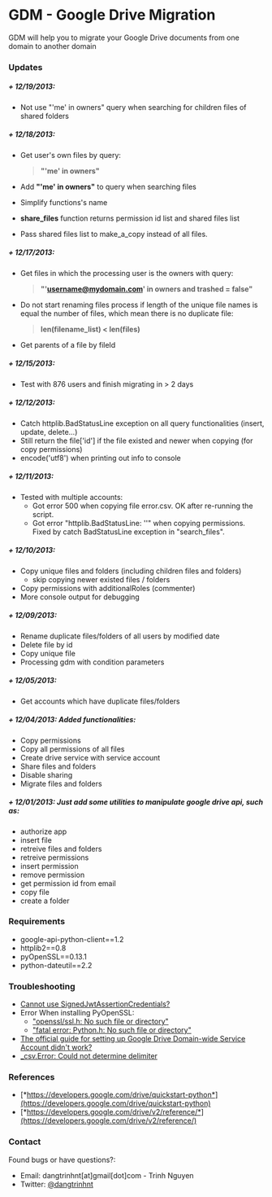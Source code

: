 GDM - Google Drive Migration
============================

GDM will help you to migrate your Google Drive documents from one domain to another domain


### Updates

##### + 12/19/2013:

+ Not use "'me' in owners" query when searching for children files of shared folders

##### + 12/18/2013:

+ Get user's own files by query:

	> **"'me' in owners"**

+ Add **"'me' in owners"** to query when searching files
+ Simplify functions's name
+ **share_files** function returns permission id list and shared files list
+ Pass shared files list to make_a_copy instead of all files.


##### + 12/17/2013:

+ Get files in which the processing user is the owners with query:

	> **"'username@mydomain.com' in owners and trashed = false"**

+ Do not start renaming files process if length of the unique file names is equal the number of files, which mean there is no duplicate file:

	> **len(filename_list) < len(files)**

+ Get parents of a file by fileId


##### + 12/15/2013:

+ Test with 876 users and finish migrating in > 2 days


##### + 12/12/2013:

+ Catch httplib.BadStatusLine exception on all query functionalities (insert, update, delete...)
+ Still return the file['id'] if the file existed and newer when copying (for copy permissions)
+ encode('utf8') when printing out info to console


##### + 12/11/2013:

+ Tested with multiple accounts:
    * Got error 500 when copying file error.csv. OK after re-running the script.
    * Got error "httplib.BadStatusLine: ''" when copying permissions. Fixed by catch BadStatusLine exception in "search_files".


##### + 12/10/2013:

+ Copy unique files and folders (including children files and folders)
   * skip copying newer existed files / folders
+ Copy permissions with additionalRoles (commenter)
+ More console output for debugging


##### + 12/09/2013:

+ Rename duplicate files/folders of all users by modified date
+ Delete file by id
+ Copy unique file
+ Processing gdm with condition parameters


##### + 12/05/2013:

+ Get accounts which have duplicate files/folders


##### + 12/04/2013: Added functionalities:

+ Copy permissions
+ Copy all permissions of all files
+ Create drive service with service account
+ Share files and folders
+ Disable sharing
+ Migrate files and folders


##### + 12/01/2013: Just add some utilities to manipulate google drive api, such as:

+ authorize app
+ insert file
+ retreive files and folders
+ retreive permissions
+ insert permission
+ remove permission
+ get permission id from email
+ copy file
+ create a folder


### Requirements


+ google-api-python-client==1.2
+ httplib2==0.8
+ pyOpenSSL==0.13.1
+ python-dateutil==2.2


### Troubleshooting

+ [Cannot use SignedJwtAssertionCredentials?](http://iambusychangingtheworld.blogspot.com/2013/12/google-drive-api-to-use.html)
+ Error When installing PyOpenSSL:
  + ["openssl/ssl.h: No such file or directory"](http://iambusychangingtheworld.blogspot.com/2013/12/fix-error-opensslsslh-no-such-file-or.html)
  + ["fatal error: Python.h: No such file or directory"](http://iambusychangingtheworld.blogspot.com/2013/12/fix-error-fatal-error-pythonh-no-such.html)
+ [The official guide for setting up Google Drive Domain-wide Service Account didn't work?](http://iambusychangingtheworld.blogspot.com/2013/12/google-drive-api-how-work-with-domain.html)
+ [_csv.Error: Could not determine delimiter](http://iambusychangingtheworld.blogspot.com/2013/12/python-csv-error-when-read-data-from.html)


### References


* [*https://developers.google.com/drive/quickstart-python*](https://developers.google.com/drive/quickstart-python)
* [*https://developers.google.com/drive/v2/reference/*](https://developers.google.com/drive/v2/reference/)


### Contact

Found bugs or have questions?:

+ Email: dangtrinhnt[at]gmail[dot]com - Trinh Nguyen
+ Twitter: [@dangtrinhnt](https://twitter.com/dangtrinhnt)

